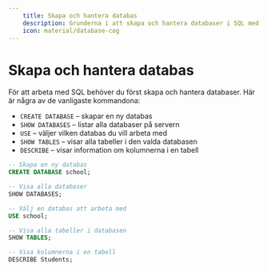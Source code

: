 ```yaml
---
    title: Skapa och hantera databas
    description: Grunderna i att skapa och hantera databaser i SQL med CREATE DATABASE, SHOW DATABASES, USE, SHOW TABLES och DESCRIBE.
    icon: material/database-cog
---
```


# Skapa och hantera databas

För att arbeta med SQL behöver du först skapa och hantera databaser. Här är några av de vanligaste kommandona:

* `CREATE DATABASE` – skapar en ny databas  
* `SHOW DATABASES` – listar alla databaser på servern  
* `USE` – väljer vilken databas du vill arbeta med  
* `SHOW TABLES` – visar alla tabeller i den valda databasen  
* `DESCRIBE` – visar information om kolumnerna i en tabell  

```sql title="skapa och hantera databas"
-- Skapa en ny databas
CREATE DATABASE school;

-- Visa alla databaser
SHOW DATABASES;

-- Välj en databas att arbeta med
USE school;

-- Visa alla tabeller i databasen
SHOW TABLES;

-- Visa kolumnerna i en tabell
DESCRIBE Students;
```